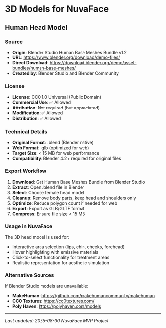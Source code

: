# 3D Models for NuvaFace

## Human Head Model

### Source
- **Origin**: Blender Studio Human Base Meshes Bundle v1.2
- **URL**: https://www.blender.org/download/demo-files/
- **Direct Download**: https://download.blender.org/demo/asset-bundles/human-base-meshes/
- **Created by**: Blender Studio and Blender Community

### License
- **License**: CC0 1.0 Universal (Public Domain)
- **Commercial Use**: ✅ Allowed
- **Attribution**: Not required (but appreciated)
- **Modification**: ✅ Allowed
- **Distribution**: ✅ Allowed

### Technical Details
- **Original Format**: .blend (Blender native)
- **Web Format**: .glb (optimized for web)
- **Target Size**: < 15 MB for web performance
- **Compatibility**: Blender 4.2+ required for original files

### Export Workflow
1. **Download**: Get Human Base Meshes Bundle from Blender Studio
2. **Extract**: Open .blend file in Blender
3. **Select**: Choose female head model
4. **Cleanup**: Remove body parts, keep head and shoulders only
5. **Optimize**: Reduce polygon count if needed for web
6. **Export**: Export as GLB/GLTF format
7. **Compress**: Ensure file size < 15 MB

### Usage in NuvaFace
The 3D head model is used for:
- Interactive area selection (lips, chin, cheeks, forehead)
- Hover highlighting with emissive materials
- Click-to-select functionality for treatment areas
- Realistic representation for aesthetic simulation

### Alternative Sources
If Blender Studio models are unavailable:
- **MakeHuman**: https://github.com/makehumancommunity/makehuman
- **CC0 Textures**: https://cc0textures.com/
- **Poly Haven**: https://polyhaven.com/models

---
*Last updated: 2025-08-30*
*NuvaFace MVP Project*
